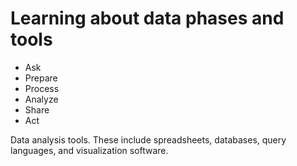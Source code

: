 <h1>Learning about data phases and tools</h1>
<ul>
  <li>Ask</li>
  <li>Prepare</li>
  <li>Process</li>
  <li>Analyze</li>
  <li>Share</li>
  <li>Act</li>
</ul>


<p> Data analysis tools. These include spreadsheets, databases, query languages, and visualization software.</p>



